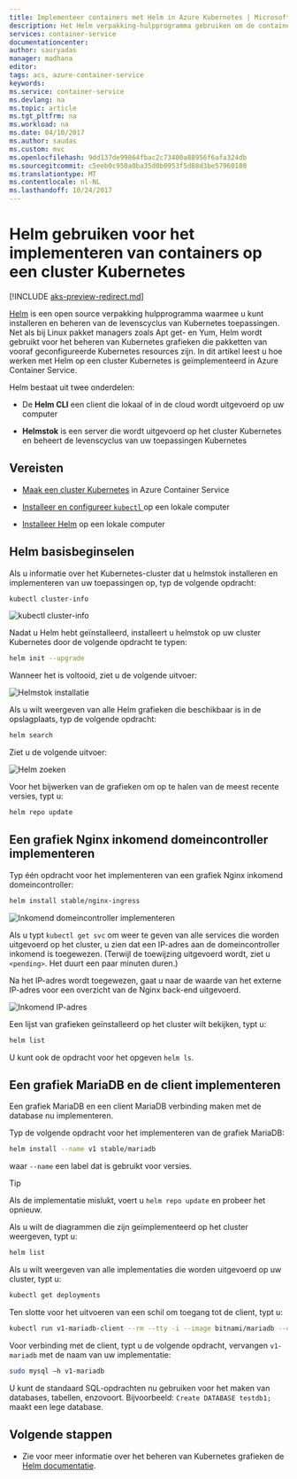 ```yaml
---
title: Implementeer containers met Helm in Azure Kubernetes | Microsoft Docs
description: Het Helm verpakking-hulpprogramma gebruiken om de containers op een cluster Kubernetes in Azure Container Service implementeren
services: container-service
documentationcenter: 
author: sauryadas
manager: madhana
editor: 
tags: acs, azure-container-service
keywords: 
ms.service: container-service
ms.devlang: na
ms.topic: article
ms.tgt_pltfrm: na
ms.workload: na
ms.date: 04/10/2017
ms.author: saudas
ms.custom: mvc
ms.openlocfilehash: 9dd137de99864fbac2c73400a88956f6afa324db
ms.sourcegitcommit: c5eeb0c950a0ba35d0b0953f5d88d3be57960180
ms.translationtype: MT
ms.contentlocale: nl-NL
ms.lasthandoff: 10/24/2017
---
```

# <a name="use-helm-to-deploy-containers-on-a-kubernetes-cluster"></a>Helm gebruiken voor het implementeren van containers op een cluster Kubernetes

[!INCLUDE [aks-preview-redirect.md](../../../includes/aks-preview-redirect.md)]

[Helm](https://github.com/kubernetes/helm/) is een open source verpakking hulpprogramma waarmee u kunt installeren en beheren van de levenscyclus van Kubernetes toepassingen. Net als bij Linux pakket managers zoals Apt get- en Yum, Helm wordt gebruikt voor het beheren van Kubernetes grafieken die pakketten van vooraf geconfigureerde Kubernetes resources zijn. In dit artikel leest u hoe werken met Helm op een cluster Kubernetes is geïmplementeerd in Azure Container Service.

Helm bestaat uit twee onderdelen: 
* De **Helm CLI** een client die lokaal of in de cloud wordt uitgevoerd op uw computer  

* **Helmstok** is een server die wordt uitgevoerd op het cluster Kubernetes en beheert de levenscyclus van uw toepassingen Kubernetes 
 
## <a name="prerequisites"></a>Vereisten

* [Maak een cluster Kubernetes](container-service-kubernetes-walkthrough.md) in Azure Container Service

* [Installeer en configureer `kubectl` ](../container-service-connect.md) op een lokale computer

* [Installeer Helm](https://github.com/kubernetes/helm/blob/master/docs/install.md) op een lokale computer

## <a name="helm-basics"></a>Helm basisbeginselen 

Als u informatie over het Kubernetes-cluster dat u helmstok installeren en implementeren van uw toepassingen op, typ de volgende opdracht:

```bash
kubectl cluster-info 
```
![kubectl cluster-info](./media/container-service-kubernetes-helm/clusterinfo.png)
 
Nadat u Helm hebt geïnstalleerd, installeert u helmstok op uw cluster Kubernetes door de volgende opdracht te typen:

```bash
helm init --upgrade
```
Wanneer het is voltooid, ziet u de volgende uitvoer:

![Helmstok installatie](./media/container-service-kubernetes-helm/tiller-install.png)
 
 
 
 
Als u wilt weergeven van alle Helm grafieken die beschikbaar is in de opslagplaats, typ de volgende opdracht:

```bash 
helm search 
```

Ziet u de volgende uitvoer:

![Helm zoeken](./media/container-service-kubernetes-helm/helm-search.png)
 
Voor het bijwerken van de grafieken om op te halen van de meest recente versies, typt u:

```bash 
helm repo update 
```
## <a name="deploy-an-nginx-ingress-controller-chart"></a>Een grafiek Nginx inkomend domeincontroller implementeren 
 
Typ één opdracht voor het implementeren van een grafiek Nginx inkomend domeincontroller:

```bash
helm install stable/nginx-ingress 
```
![Inkomend domeincontroller implementeren](./media/container-service-kubernetes-helm/nginx-ingress.png)

Als u typt `kubectl get svc` om weer te geven van alle services die worden uitgevoerd op het cluster, u zien dat een IP-adres aan de domeincontroller inkomend is toegewezen. (Terwijl de toewijzing uitgevoerd wordt, ziet u `<pending>`. Het duurt een paar minuten duren.) 

Na het IP-adres wordt toegewezen, gaat u naar de waarde van het externe IP-adres voor een overzicht van de Nginx back-end uitgevoerd. 
 
![Inkomend IP-adres](./media/container-service-kubernetes-helm/ingress-ip-address.png)


Een lijst van grafieken geïnstalleerd op het cluster wilt bekijken, typt u:

```bash
helm list 
```

U kunt ook de opdracht voor het opgeven `helm ls`.
 
 
 
 
## <a name="deploy-a-mariadb-chart-and-client"></a>Een grafiek MariaDB en de client implementeren

Een grafiek MariaDB en een client MariaDB verbinding maken met de database nu implementeren.

Typ de volgende opdracht voor het implementeren van de grafiek MariaDB:

```bash
helm install --name v1 stable/mariadb
```

waar `--name` een label dat is gebruikt voor versies.

> [!TIP]
> Als de implementatie mislukt, voert u `helm repo update` en probeer het opnieuw.
>
 
 
Als u wilt de diagrammen die zijn geïmplementeerd op het cluster weergeven, typt u:

```bash 
helm list
```
 
Als u wilt weergeven van alle implementaties die worden uitgevoerd op uw cluster, typt u:

```bash
kubectl get deployments 
``` 
 
 
Ten slotte voor het uitvoeren van een schil om toegang tot de client, typt u:

```bash
kubectl run v1-mariadb-client --rm --tty -i --image bitnami/mariadb --command -- bash  
``` 
 
 
Voor verbinding met de client, typt u de volgende opdracht, vervangen `v1-mariadb` met de naam van uw implementatie:

```bash
sudo mysql –h v1-mariadb
```
 
 
U kunt de standaard SQL-opdrachten nu gebruiken voor het maken van databases, tabellen, enzovoort. Bijvoorbeeld: `Create DATABASE testdb1;` maakt een lege database. 
 
 
 
## <a name="next-steps"></a>Volgende stappen

* Zie voor meer informatie over het beheren van Kubernetes grafieken de [Helm documentatie](https://github.com/kubernetes/helm/blob/master/docs/index.md). 

